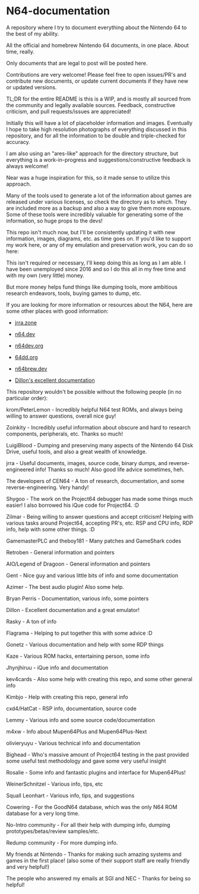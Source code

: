 # N64-documentation

A repository where I try to document everything about the Nintendo 64 to the best of my ability.

All the official and homebrew Nintendo 64 documents, in one place. About time, really.

Only documents that are legal to post will be posted here.

Contributions are very welcome! Please feel free to open issues/PR's and contribute new documents, or update current documents if they have new or updated versions.

TL;DR for the entire README is this is a WIP, and is mostly all sourced from the community and legally available sources. Feedback, constructive criticism, and pull requests/issues are appreciated!

Initially this will have a lot of placeholder information and images. Eventually I hope to take high resolution photographs of everything discussed in this repository, and for all the information to be double and triple-checked for accuracy.

I am also using an "ares-like" approach for the directory structure, but everything is a work-in-progress and suggestions/constructive feedback is always welcome!

Near was a huge inspiration for this, so it made sense to utilize this approach.

Many of the tools used to generate a lot of the information about games are released under various licenses, so check the directory as to which. They are included more as a backup and also a way to give them more exposure. Some of these tools were incredibly valuable for generating some of the information, so huge props to the devs!

This repo isn't much now, but I'll be consistently updating it with new information, images, diagrams, etc. as time goes on. If you'd like to support my work here, or any of my emulation and preservation work, you can do so here:

This isn't required or necessary, I'll keep doing this as long as I am able. I have been unemployed since 2016 and so I do this all in my free time and with my own (very little) money.

But more money helps fund things like dumping tools, more ambitious research endeavors, tools, buying games to dump, etc.

If you are looking for more information or resources about the N64, here are some other places with good information:

- [jrra.zone](https://jrra.zone/)

- [n64.dev](https://n64.dev/)

- [n64dev.org](https://n64dev.org/)

- [64dd.org](https://64dd.org/)

- [n64brew.dev](https://n64brew.dev/)

- [Dillon's excellent documentation](https://n64.readthedocs.io/)

This repository wouldn't be possible without the following people (in no particular order):

krom/PeterLemon - Incredibly helpful N64 test ROMs, and always being willing to answer questions, overall nice guy!

Zoinkity - Incredibly useful information about obscure and hard to research components, peripherals, etc. Thanks so much!

LuigiBlood - Dumping and preserving many aspects of the Nintendo 64 Disk Drive, useful tools, and also a great wealth of knowledge.

jrra - Useful documents, images, source code, binary dumps, and reverse-engineered info! Thanks so much! Also good life advice sometimes, heh.

The developers of CEN64 - A ton of research, documentation, and some reverse-engineering. Very handy!

Shygoo - The work on the Project64 debugger has made some things much easier! I also borrowed his iQue code for Project64. :D

Zilmar - Being willing to answer questions and accept criticism! Helping with various tasks around Project64, accepting PR's, etc. RSP and CPU info, RDP info, help with some other things. :D

GamemasterPLC and theboy181 - Many patches and GameShark codes

Retroben - General information and pointers

AIO/Legend of Dragoon - General information and pointers

Gent - Nice guy and various little bits of info and some documentation

Azimer - The best audio plugin! Also some help.

Bryan Perris - Documentation, various info, some pointers

Dillon - Excellent documentation and a great emulator!

Rasky - A ton of info

Flagrama - Helping to put together this with some advice :D

Gonetz - Various documentation and help with some RDP things

Kaze - Various ROM hacks, entertaining person, some info

Jhynjhiruu - iQue info and documentation

kev4cards - Also some help with creating this repo, and some other general info

Kimbjo - Help with creating this repo, general info

cxd4/HatCat - RSP info, documentation, source code

Lemmy - Various info and some source code/documentation

m4xw - Info about Mupen64Plus and Mupen64Plus-Next

olivieryuyu - Various technical info and documentation

Bighead - Who's massive amount of Project64 testing in the past provided some useful test methodology and gave some very useful insight

Rosalie - Some info and fantastic plugins and interface for Mupen64Plus!

WeinerSchnitzel - Various info, tips, etc

Squall Leonhart - Various info, tips, and suggestions

Cowering - For the GoodN64 database, which was the only N64 ROM database for a very long time.

No-Intro community - For all their help with dumping info, dumping prototypes/betas/review samples/etc.

Redump community - For more dumping info.

My friends at Nintendo - Thanks for making such amazing systems and games in the first place! (also some of their support staff are really friendly and very helpful!)

The people who answered my emails at SGI and NEC - Thanks for being so helpful!
